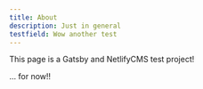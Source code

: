 ```yaml
---
title: About
description: Just in general
testfield: Wow another test
---
```

This page is a Gatsby and NetlifyCMS test project!

... for now!!
